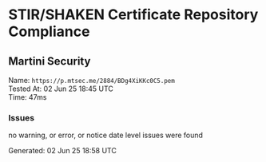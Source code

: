 # STIR/SHAKEN Certificate Repository Compliance

## Martini Security

Name: `https://p.mtsec.me/2884/BDg4XiKKc0C5.pem`\
Tested At: 02 Jun 25 18:45 UTC\
Time: 47ms

### Issues

no warning, or error, or notice date level issues were found

Generated: 02 Jun 25 18:58 UTC